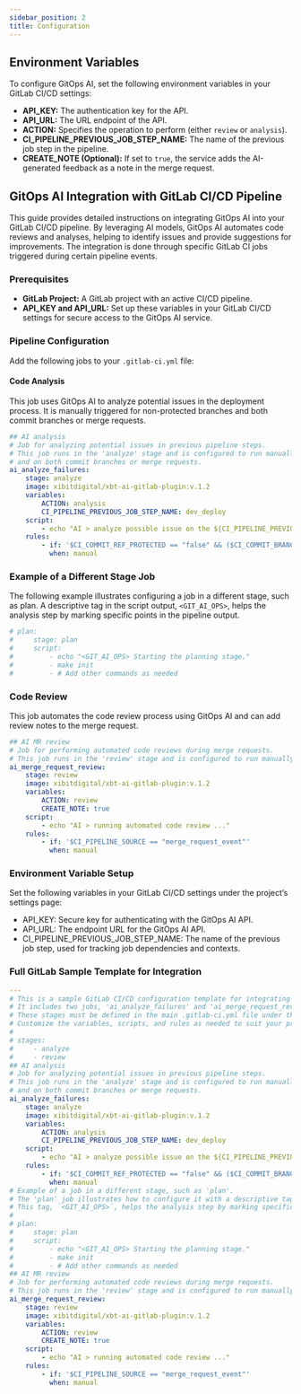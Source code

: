 ```yaml
---
sidebar_position: 2
title: Configuration
---
```


## Environment Variables

To configure GitOps AI, set the following environment variables in your GitLab CI/CD settings:

- **API_KEY:** The authentication key for the API.
- **API_URL:** The URL endpoint of the API.
- **ACTION:** Specifies the operation to perform (either `review` or `analysis`).
- **CI_PIPELINE_PREVIOUS_JOB_STEP_NAME:** The name of the previous job step in the pipeline.
- **CREATE_NOTE (Optional):** If set to `true`, the service adds the AI-generated feedback as a note in the merge request.

## GitOps AI Integration with GitLab CI/CD Pipeline

This guide provides detailed instructions on integrating GitOps AI into your GitLab CI/CD pipeline. By leveraging AI models, GitOps AI automates code reviews and analyses, helping to identify issues and provide suggestions for improvements. The integration is done through specific GitLab CI jobs triggered during certain pipeline events.

### Prerequisites

- **GitLab Project:** A GitLab project with an active CI/CD pipeline.
- **API_KEY and API_URL:** Set up these variables in your GitLab CI/CD settings for secure access to the GitOps AI service.

### Pipeline Configuration

Add the following jobs to your `.gitlab-ci.yml` file:

#### Code Analysis

This job uses GitOps AI to analyze potential issues in the deployment process. It is manually triggered for non-protected branches and both commit branches or merge requests.

```yaml
## AI analysis
# Job for analyzing potential issues in previous pipeline steps.
# This job runs in the 'analyze' stage and is configured to run manually on non-protected branches 
# and on both commit branches or merge requests.
ai_analyze_failures:
    stage: analyze
    image: xibitdigital/xbt-ai-gitlab-plugin:v.1.2
    variables:
        ACTION: analysis
        CI_PIPELINE_PREVIOUS_JOB_STEP_NAME: dev_deploy
    script:
        - echo "AI > analyze possible issue on the ${CI_PIPELINE_PREVIOUS_JOB_STEP_NAME} step"
    rules:
        - if: '$CI_COMMIT_REF_PROTECTED == "false" && ($CI_COMMIT_BRANCH || $CI_PIPELINE_SOURCE == "merge_request_event")'
          when: manual
```

### Example of a Different Stage Job

The following example illustrates configuring a job in a different stage, such as plan. A descriptive tag in the script output, `<GIT_AI_OPS>`, helps the analysis step by marking specific points in the pipeline output.

```yaml
# plan:
#     stage: plan
#     script:
#         - echo "<GIT_AI_OPS> Starting the planning stage."
#         - make init
#         - # Add other commands as needed
```


### Code Review

This job automates the code review process using GitOps AI and can add review notes to the merge request.

```yaml
## AI MR review
# Job for performing automated code reviews during merge requests.
# This job runs in the 'review' stage and is configured to run manually when a merge request event is detected.
ai_merge_request_review:
    stage: review
    image: xibitdigital/xbt-ai-gitlab-plugin:v.1.2
    variables:
        ACTION: review
        CREATE_NOTE: true
    script:
        - echo "AI > running automated code review ..."
    rules:
        - if: '$CI_PIPELINE_SOURCE == "merge_request_event"'
          when: manual
```


### Environment Variable Setup

Set the following variables in your GitLab CI/CD settings under the project’s settings page:

- API_KEY: Secure key for authenticating with the GitOps AI API.
- API_URL: The endpoint URL for the GitOps AI API.
- CI_PIPELINE_PREVIOUS_JOB_STEP_NAME: The name of the previous job step, used for tracking job dependencies and contexts.


### Full GitLab Sample Template for Integration

```yaml
---
# This is a sample GitLab CI/CD configuration template for integrating with the xbt-ai-gitlab plugin.
# It includes two jobs, 'ai_analyze_failures' and 'ai_merge_request_review', which run in the 'analyze' and 'review' stages, respectively.
# These stages must be defined in the main .gitlab-ci.yml file under the 'stages' section to ensure they are recognized by the pipeline.
# Customize the variables, scripts, and rules as needed to suit your project's requirements.
#
# stages:
#     - analyze
#     - review
## AI analysis
# Job for analyzing potential issues in previous pipeline steps.
# This job runs in the 'analyze' stage and is configured to run manually on non-protected branches 
# and on both commit branches or merge requests.
ai_analyze_failures:
    stage: analyze
    image: xibitdigital/xbt-ai-gitlab-plugin:v.1.2
    variables:
        ACTION: analysis
        CI_PIPELINE_PREVIOUS_JOB_STEP_NAME: dev_deploy
    script:
        - echo "AI > analyze possible issue on the ${CI_PIPELINE_PREVIOUS_JOB_STEP_NAME} step"
    rules:
        - if: '$CI_COMMIT_REF_PROTECTED == "false" && ($CI_COMMIT_BRANCH || $CI_PIPELINE_SOURCE == "merge_request_event")'
          when: manual
# Example of a job in a different stage, such as 'plan'.
# The 'plan' job illustrates how to configure it with a descriptive tag in your script output.
# This tag, `<GIT_AI_OPS>`, helps the analysis step by marking specific points in the pipeline output.
#
# plan:
#     stage: plan
#     script:
#         - echo "<GIT_AI_OPS> Starting the planning stage."
#         - make init
#         - # Add other commands as needed
## AI MR review
# Job for performing automated code reviews during merge requests.
# This job runs in the 'review' stage and is configured to run manually when a merge request event is detected.
ai_merge_request_review:
    stage: review
    image: xibitdigital/xbt-ai-gitlab-plugin:v.1.2
    variables:
        ACTION: review
        CREATE_NOTE: true
    script:
        - echo "AI > running automated code review ..."
    rules:
        - if: '$CI_PIPELINE_SOURCE == "merge_request_event"'
          when: manual
```
